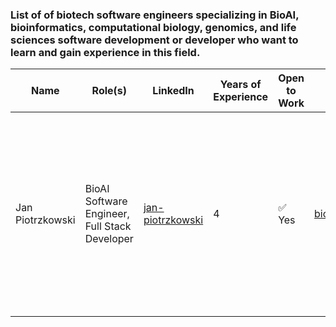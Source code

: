 ### List of of **biotech software engineers** specializing in **BioAI, bioinformatics, computational biology, genomics, and life sciences software development** or developer who want to learn and gain experience in this field.


| Name             | Role(s)                         | LinkedIn                                            | Years of Experience | Open to Work | Portfolio                              | Technologies                                                                                      |
|------------------|----------------------------------|-----------------------------------------------------|---------------------|--------------|----------------------------------------|---------------------------------------------------------------------------------------------------|
| Jan Piotrzkowski | BioAI Software Engineer, Full Stack Developer | [jan-piotrzkowski](https://www.linkedin.com/in/jan-piotrzkowski) | 4                   | ✅ Yes       | [bioaisoftware.engineer](https://bioaisoftware.engineer) | Python, TypeScript, Ruby, SQL, FastAPI, Rails, React, GraphQL, REST, PostgreSQL, Pandas, NumPy, Matplotlib, Biopython, ESM, Hugging Face, SQLite, Docker, Git |
